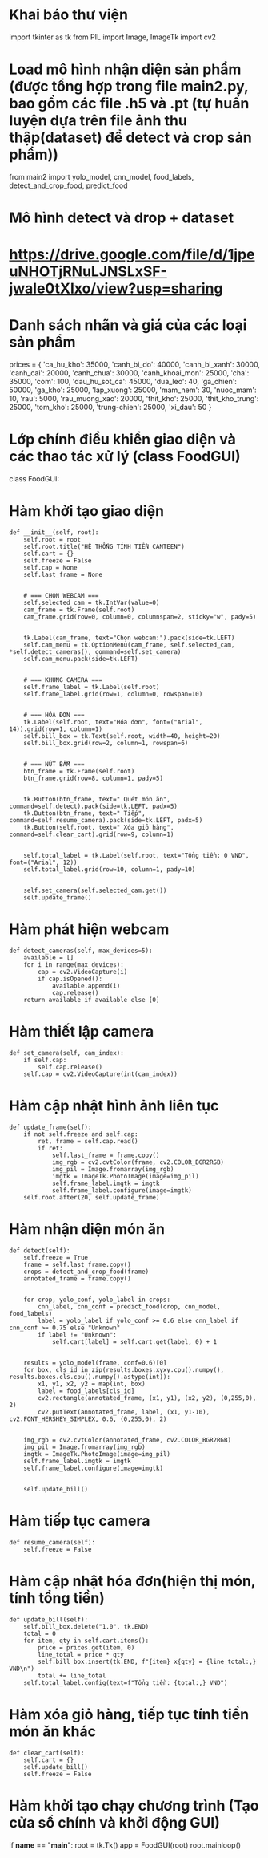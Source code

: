 # Khai báo thư viện
import tkinter as tk
from PIL import Image, ImageTk
import cv2

# Load mô hình nhận diện sản phẩm (được tổng hợp trong file main2.py, bao gồm các file .h5 và .pt (tự huấn luyện dựa trên file ảnh thu thập(dataset) để detect và crop sản phẩm))
from main2 import yolo_model, cnn_model, food_labels, detect_and_crop_food, predict_food

# Mô hình detect và drop + dataset 
# https://drive.google.com/file/d/1jpeuNHOTjRNuLJNSLxSF-jwale0tXIxo/view?usp=sharing    

# Danh sách nhãn và giá của các loại sản phẩm
prices = {
    'ca_hu_kho': 35000, 'canh_bi_do': 40000, 'canh_bi_xanh': 30000, 'canh_cai': 20000,
    'canh_chua': 30000, 'canh_khoai_mon': 25000, 'cha': 35000, 'com': 100,
    'dau_hu_sot_ca': 45000, 'dua_leo': 40, 'ga_chien': 50000, 'ga_kho': 25000,
    'lap_xuong': 25000, 'mam_nem': 30, 'nuoc_mam': 10, 'rau': 5000,
    'rau_muong_xao': 20000, 'thit_kho': 25000, 'thit_kho_trung': 25000,
    'tom_kho': 25000, 'trung-chien': 25000, 'xi_dau': 50
}

# Lớp chính điều khiển giao diện và các thao tác xử lý (class FoodGUI)
class FoodGUI:
# Hàm khởi tạo giao diện
    def __init__(self, root):
        self.root = root
        self.root.title("HỆ THỐNG TÍNH TIỀN CANTEEN")
        self.cart = {}
        self.freeze = False
        self.cap = None
        self.last_frame = None


        # === CHỌN WEBCAM ===
        self.selected_cam = tk.IntVar(value=0)
        cam_frame = tk.Frame(self.root)
        cam_frame.grid(row=0, column=0, columnspan=2, sticky="w", pady=5)


        tk.Label(cam_frame, text="Chọn webcam:").pack(side=tk.LEFT)
        self.cam_menu = tk.OptionMenu(cam_frame, self.selected_cam, *self.detect_cameras(), command=self.set_camera)
        self.cam_menu.pack(side=tk.LEFT)


        # === KHUNG CAMERA ===
        self.frame_label = tk.Label(self.root)
        self.frame_label.grid(row=1, column=0, rowspan=10)


        # === HÓA ĐƠN ===
        tk.Label(self.root, text="Hóa đơn", font=("Arial", 14)).grid(row=1, column=1)
        self.bill_box = tk.Text(self.root, width=40, height=20)
        self.bill_box.grid(row=2, column=1, rowspan=6)


        # === NÚT BẤM ===
        btn_frame = tk.Frame(self.root)
        btn_frame.grid(row=8, column=1, pady=5)


        tk.Button(btn_frame, text=" Quét món ăn", command=self.detect).pack(side=tk.LEFT, padx=5)
        tk.Button(btn_frame, text=" Tiếp", command=self.resume_camera).pack(side=tk.LEFT, padx=5)
        tk.Button(self.root, text=" Xóa giỏ hàng", command=self.clear_cart).grid(row=9, column=1)


        self.total_label = tk.Label(self.root, text="Tổng tiền: 0 VND", font=("Arial", 12))
        self.total_label.grid(row=10, column=1, pady=10)


        self.set_camera(self.selected_cam.get())
        self.update_frame()

# Hàm phát hiện webcam
    def detect_cameras(self, max_devices=5):
        available = []
        for i in range(max_devices):
            cap = cv2.VideoCapture(i)
            if cap.isOpened():
                available.append(i)
                cap.release()
        return available if available else [0]

# Hàm thiết lập camera
    def set_camera(self, cam_index):
        if self.cap:
            self.cap.release()
        self.cap = cv2.VideoCapture(int(cam_index))

# Hàm cập nhật hình ảnh liên tục
    def update_frame(self):
        if not self.freeze and self.cap:
            ret, frame = self.cap.read()
            if ret:
                self.last_frame = frame.copy()
                img_rgb = cv2.cvtColor(frame, cv2.COLOR_BGR2RGB)
                img_pil = Image.fromarray(img_rgb)
                imgtk = ImageTk.PhotoImage(image=img_pil)
                self.frame_label.imgtk = imgtk
                self.frame_label.configure(image=imgtk)
        self.root.after(20, self.update_frame)

# Hàm nhận diện món ăn
    def detect(self):
        self.freeze = True
        frame = self.last_frame.copy()
        crops = detect_and_crop_food(frame)
        annotated_frame = frame.copy()


        for crop, yolo_conf, yolo_label in crops:
            cnn_label, cnn_conf = predict_food(crop, cnn_model, food_labels)
            label = yolo_label if yolo_conf >= 0.6 else cnn_label if cnn_conf >= 0.75 else "Unknown"
            if label != "Unknown":
                self.cart[label] = self.cart.get(label, 0) + 1


        results = yolo_model(frame, conf=0.6)[0]
        for box, cls_id in zip(results.boxes.xyxy.cpu().numpy(), results.boxes.cls.cpu().numpy().astype(int)):
            x1, y1, x2, y2 = map(int, box)
            label = food_labels[cls_id]
            cv2.rectangle(annotated_frame, (x1, y1), (x2, y2), (0,255,0), 2)
            cv2.putText(annotated_frame, label, (x1, y1-10), cv2.FONT_HERSHEY_SIMPLEX, 0.6, (0,255,0), 2)


        img_rgb = cv2.cvtColor(annotated_frame, cv2.COLOR_BGR2RGB)
        img_pil = Image.fromarray(img_rgb)
        imgtk = ImageTk.PhotoImage(image=img_pil)
        self.frame_label.imgtk = imgtk
        self.frame_label.configure(image=imgtk)


        self.update_bill()

# Hàm tiếp tục camera
    def resume_camera(self):
        self.freeze = False

# Hàm cập nhật hóa đơn(hiện thị món, tính tổng tiền)
    def update_bill(self):
        self.bill_box.delete("1.0", tk.END)
        total = 0
        for item, qty in self.cart.items():
            price = prices.get(item, 0)
            line_total = price * qty
            self.bill_box.insert(tk.END, f"{item} x{qty} = {line_total:,} VND\n")
            total += line_total
        self.total_label.config(text=f"Tổng tiền: {total:,} VND")

# Hàm xóa giỏ hàng, tiếp tục tính tiền món ăn khác
    def clear_cart(self):
        self.cart = {}
        self.update_bill()
        self.freeze = False

# Hàm khởi tạo chạy chương trình (Tạo cửa sổ chính và khởi động GUI)
if __name__ == "__main__":
    root = tk.Tk()
    app = FoodGUI(root)
    root.mainloop()
